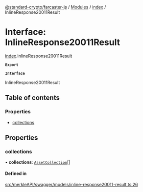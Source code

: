 [@standard-crypto/farcaster-js](../README.md) / [Modules](../modules.md) / [index](../modules/index.md) / InlineResponse20011Result

# Interface: InlineResponse20011Result

[index](../modules/index.md).InlineResponse20011Result

**`Export`**

**`Interface`**

InlineResponse20011Result

## Table of contents

### Properties

- [collections](index.InlineResponse20011Result.md#collections)

## Properties

### collections

• **collections**: [`AssetCollection`](index.AssetCollection.md)[]

#### Defined in

[src/merkleAPI/swagger/models/inline-response20011-result.ts:26](https://github.com/standard-crypto/farcaster-js/blob/main/src/merkleAPI/swagger/models/inline-response20011-result.ts#L26)
